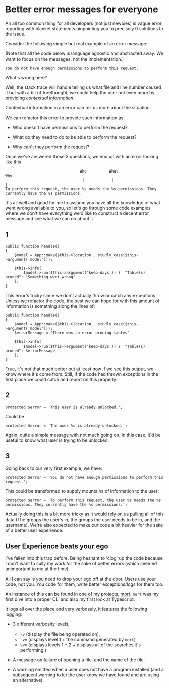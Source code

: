 # Better error messages for everyone

An all too common thing for all developers (not just newbies) is vague error
reporting with blanket statements pinpointing you to precisely 0 solutions to
the issue.

Consider the following simple but real example of an error message:

(Note that all the code below is language agnostic and abstracted away. We 
want to focus on the messages, not the implementation.)

```
You do not have enough permissions to perform this request.
```

What's wrong here?

Well, the stack trace will handle telling us what file and line number caused it
but with a bit of forethought, we could help the user out even more by providing
*contextual information*.

Contextual information in an error can tell us more about the situation.

We can refactor this error to provide such information as:

- Who doesn't have permissions to perform the request?

- What do they need to do to be able to perform the request?

- Why can't they perform the request?

Once we've answered those 3 questions, we end up with an error looking like this

```
                                 Who          What                                    Why  
                                  |            |                                       |
To perform this request, the user %s needs the %s permissions. They currently have the %s permissions.
```

It's all well and good for me to assume you have all the knowledge of what went
wrong available to you, so let's go through some code examples where we
don't have everything we'd like to construct a decent error message
and see what we can do about it.

## 1

```
public function handle()
{
    $model = App::make($this->location . studly_case($this->argument('model')));

    $this->info(
        $model->run($this->argument('keep-days')) ?  "Table(s) pruned": "Something went wrong"
    );
}
```

This error's tricky since we don't actually throw or catch any exceptions.
Unless we refactor the code, the best we can hope for with this amount of
information is something along the lines of:

```
public function handle()
{
    $model = App::make($this->location . studly_case($this->argument('model')));
    $errorMessage = "There was an error pruning tables"

    $this->info(
        $model->run($this->argument('keep-days')) ?  "Table(s) pruned": $errorMessage
    );
}
```

True, it's not that much better but at least now if we see this output, we know
where it's come from. Still, If the code had thrown exceptions in the first
place we could catch and report on this properly.

## 2

```
protected $error = 'This user is already unlocked.';
```

Could be 

```
protected $error = 'The user %s is already unlocked.';
```

Again, quite a simple message with not much going on. In this case, it'd be
useful to know what user is trying to be unlocked.

## 3

Going back to our very first example, we have:

```
protected $error = 'You do not have enough permissions to perform this request.';
```

This could be transformed to supply mountains of information to the user:

```
protected $error = 'To perform this request, the user %s needs the %s permissions. They currently have the %s permissions.';
```

Actually doing this is a bit more tricky as it would rely on us pulling all of
this data (The groups the user's in, the groups the user needs to be in, and the
username). We're also expected to make our code a bit heavier for
the sake of a better user experience.

## User Experience beats your ego

I've fallen into this trap before. Being hesitant to 'clog' up the code because
I don't want to sully my work for the sake of better errors (which seemed
unimportant to me at the time).

All I can say is you need to drop your ego off at the door. Users use your code,
not you. You code for them, write better exceptions/logs for them too.

An instance of this can be found in one of my projects, [mort](https://github.com/joereynolds/mort). `mort` was my first dive into a proper CLI and also my first look at Typescript. 

It logs all over the place and very verbosely, it features the following logging:

- 3 different verbosity levels, 
    - `-v` (display the file being operated on), 
    - `-vv` (displays level 1 + the command generated by `mort`)
    - `vvv`  (displays levels 1 + 2 + displays all of the searches it's
      performing.)

- A message on failure of opening a file, and the name of the file.

- A warning emitted when a user does not have a program installed (and a
  subsequent warning to let the user know we have found and are using an
  alternative).

